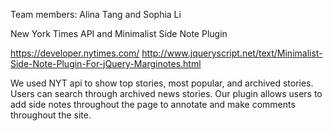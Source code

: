 Team members: Alina Tang and Sophia Li

New York Times API and Minimalist Side Note Plugin

https://developer.nytimes.com/ http://www.jqueryscript.net/text/Minimalist-Side-Note-Plugin-For-jQuery-Marginotes.html

We used NYT api to show top stories, most popular, and archived stories. Users can search through archived news stories. Our plugin allows users to add side notes throughout the page to annotate and make comments throughout the site.